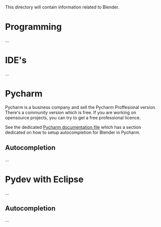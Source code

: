 This directory will contain information related to Blender.

# Programming

...

# IDE's

...

# Pycharm

Pycharm is a business company and sell the Pycharm Proffesional version. There's a community version which is free. If you are working on opensource projects, you can try to get a free professional licence.

See the dedicated [Pycharm documentation file](../../Programming/Python/Python3/pycharm.md) which has a section dedicated on how to setup autocompletion for Blender in Pycharm.

## Autocompletion

...

# Pydev with Eclipse

...

## Autocompletion

...
